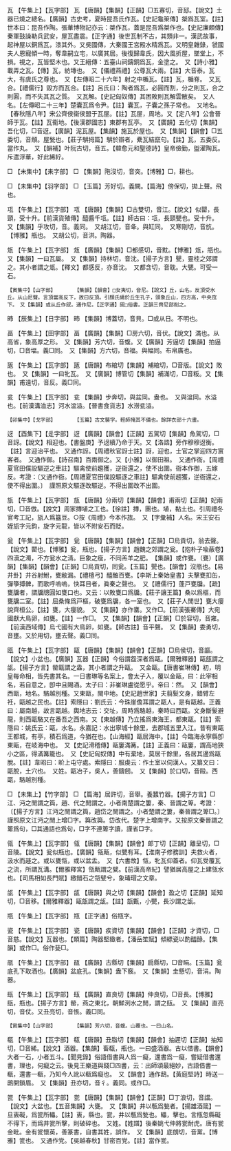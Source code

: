 <!-- { "loadSidebar": true } -->
瓦	【午集上】【瓦字部】	瓦	【唐韻】【集韻】【正韻】□五寡切，音邷。【說文】土器已燒之總名。【廣韻】古史考，夏時昆吾氏作瓦。【史記龜箂傳】桀爲瓦室。【註】世本曰：昆吾作陶。張華博物記亦云：桀作瓦，蓋是昆吾爲桀作也。【史記廉頗傳】秦軍鼓譟勒兵武安，屋瓦盡震。【正字通】後世瓦制不古，其類非一。漢武故事，起神屋以銅爲瓦，漆其外。又吳國傳，大秦國王宮殿水精爲瓦。又明皇雜錄，虢國夫人恩寵傾一時，奪韋嗣立宅，以廣其居。後復歸韋氏，因大風折屋，墜堂上，不損。視之，瓦皆堅木也。又王縉傳：五臺山祠鑄銅爲瓦，金塗之。　又【詩小雅】載弄之瓦。【傳】瓦，紡塼也。　又【儀禮燕禮】公尊瓦大兩。【註】大音泰。瓦大，有虞氏之尊也。　又【左傳昭二十六年】射之中楯瓦。【註】瓦，楯脊。　又瓦合。【禮儒行】毀方而瓦合。【註】呂氏曰：陶者爲瓦，必圓而割，分之則瓦，合之則圓，而不失其瓦之質。　又瓦解。【史記匈奴傳】其困敗則瓦解雲散矣。　又人名。【左傳昭二十三年】楚囊瓦爲令尹。【註】囊瓦，子囊之孫子常也。　又地名。【春秋隱八年】宋公齊侯衞侯盟于瓦屋。【註】瓦屋，周地。又【定八年】公會晉師于瓦。【註】瓦衞地。【後漢郡國志】東郡有瓦亭。　又【廣韻】五化切【集韻】吾化切，□音迓。【廣韻】泥瓦屋。【集韻】施瓦於屋也。　又【集韻】【韻會】□五委切，音頠。屋甃也。【莊子騈拇篇】騈於辯者，纍瓦結竄句。【註】瓦，五委反。當作丸。　又【韻補】叶阮古切，音五。【韓愈元和聖德詩】皇帝儉勤，盥濯陶瓦。斥遣浮華，好此絺紵。

□	【未集中】【耒字部】	□	【集韻】陁沒切，音突。【博雅】□，耕也。

□	【未集中】【羽字部】	□	【玉篇】芳好切。義闕。【篇海】傍保切，拋上聲。飛也。

瓨	【午集上】【瓦字部】	瓨	【唐韻】【集韻】□古雙切，音江。【說文】似罌，長頸，受十升。【前漢貨殖傳】醯醬千瓨。【註】師古曰：瓨，長頸甖也。受十升。　又【集韻】乎攻切，音。義同。　又胡江切，音夅。與缸同。　又寒剛切，音斻。【博雅】甁也。　又胡公切，音洪。陶器。

瓭	【午集上】【瓦字部】	瓭	【廣韻】【集韻】□都感切，音黕。【博雅】瓭，甁也。　又【集韻】一曰瓦屬。　又【集韻】持林切，音沈。【揚子方言】甖，靈桂之郊謂之。其小者謂之瓭。【釋文】都感反，亦音沈。　又都含切，音耽。大甖。可受一石。

	【寅集中】【山字部】		【集韻】【韻會】□女夷切，音尼。【說文】丘，山名。反頂受水丘。从山尼聲。言頂當高反下，故曰反頂。引顏氏禱於丘生孔子，頭象丘山，四方高，中央窊下。　又【集韻】或从丘作屔。通作尼。【正字通】屔□俗書。正韻三齊尼部削之。

昁	【辰集上】【日字部】	昁	【集韻】博蓋切，音貝。□或从日。不明也。

畐	【午集上】【田字部】	畐	【廣韻】【集韻】□房六切，音伏。【說文】滿也。从高省，象高厚之形。　又【集韻】芳六切，音蝮。又【廣韻】芳逼切【集韻】拍逼切，□音堛。義□同。　又【集韻】方六切，音福。與幅同。布帛廣也。

瓪	【午集上】【瓦字部】	瓪	【唐韻】布綰切【集韻】補綰切，□音版。【說文】敗也。　又【集韻】一曰牝瓦。　又【廣韻】博管切【集韻】補滿切，□音粄。又【集韻】甫遠切，音反。義□同。

瓫	【午集上】【瓦字部】	瓫	【集韻】步奔切，與盆同。盎也。　又與湓同。水溢也。【前漢溝洫志】河水湓溢。【晉書食貨志】水澇瓫溢。

	【卯集中】【戈字部】		【玉篇】古文襲字。輕師掩其不備也。餘詳衣部十六畫。

迓	【酉集下】【辵字部】	迓	【廣韻】【韻會】【正韻】五駕切【集韻】魚駕切，□音訝。【說文】相迎也。【書盤庚】予迓續乃命于天。又【洛誥】旁作穆穆迓衡。【註】言迎治平也。　又通作訝。【周禮秋官訝士註】訝，迎也，士官之掌迎四方賔客者。　又通作御。【詩召南】百兩御之。又【小雅】以御田祖。　又通作衙。【周禮夏官田僕設驅逆之車註】驅禽使前趨獲，逆衙還之，使不出圍。衙本作御，五嫁反。考證：〔又通作衙。【周禮夏官田僕設驅逐之車註】驅禽使前趨獲，逆衙還之，使不得出圍。〕　謹照原文驅逐改驅逆。不得出圍改不出圍。 

瓬	【午集上】【瓦字部】	瓬	【唐韻】分兩切【集韻】【韻會】甫兩切【正韻】妃兩切，□音倣。【說文】周家摶埴之工也。【徐註】摶，團也。埴，黏土也。引周禮冬官考工記，瓬人爲簋豆。○按《周禮》今本作旊。　又【字彙補】人名。宋王安石姪瓬字元鈞，旋字元龍，皆以不附安石而貶。

瓮	【午集上】【瓦字部】	瓮	【唐韻】【集韻】【韻會】【正韻】□烏貢切，翁去聲。【說文】罌也。【博雅】瓮，甁也。【揚子方言】趙魏之郊謂之瓮。【抱朴子喩蔽卷】四瀆之濁，不方瓮水之淸。巨象之瘦，不同羔羊之肥。　【集韻】或作甕。（甕）【廣韻】【集韻】【韻會】【正韻】□烏貢切，同瓮。【玉篇】甖也。【韻會】沒甁也。【易井卦】井谷射鮒，甕敝漏。【禮檀弓】醯醢百甕。【李斯上秦始皇書】夫擊甕扣缶，彈箏搏髀，而歌呼嗚嗚，快耳目者，眞秦之聲也。　又【禮儒行】蓬戸甕牖。【疏】甕牖者，謂牖牕圓如甕口也。又云：以敗甕口爲牖。【莊子讓王篇】桑以爲樞，而甕牖二室。【註】屈桑條爲戸樞，破甕爲牖，各一室也。　又【莊子人閒世】甕大癭說齊桓公。【註】甕，大癭貌。　又【集韻】亦作罋。又作□。【前漢張騫傳】大宛國獻大鳥卵，如甕。【註】一作□。　又【集韻】【韻會】【正韻】□於容切，音雍。【前漢西域傳】烏弋國有大鳥卵，如甕。【師古註】音平聲。　又【集韻】委勇切，音壅。又於用切，壅去聲。義□同。

瓯	【午集上】【瓦字部】	甌	【唐韻】【集韻】【韻會】【正韻】□烏侯切，音謳。【說文】小盆也。【廣韻】瓦器【正韻】今俗謂盌深者爲甌。【爾雅釋器】甌瓿謂之瓵。【揚子方言】罃甈謂之盎，其小者謂之升甌。　又金甌。【唐書崔琳傳】初，明皇每命相，皆先書其名。一日書琳等名案上，會太子入，覆以金甌，曰：此宰相名，若自意之，卽中且賜酒。太子曰：非崔琳盧從愿乎。帝曰：然。　又【韻會】西甌，地名。駱越別種。又東甌，閩中地。【史記趙世家】夫翦髮文身，錯臂左衽，甌越之民也。【註】索隱曰：劉氏云：今珠崖儋耳謂之甌人，是有甌越。正義曰：屬南越，故言甌越。輿地志云：交址，周時爲駱越，秦時曰西甌。文身斷髮避龍，則西甌駱又在番吾之西南。又【東越傳】乃立搖爲東海王，都東甌。【註】索隱曰：姚氏云：甌，水名。永嘉記：水出寧城十餘里，去郡城五里入江。昔有東甌王都城，有亭，積石爲道，今猶在也。【山海經】甌居海中。【註】今臨海永寧縣卽東甌，在岐海中也。　又【史記滑稽傳】甌窶滿篝。【註】正義曰：甌窶，謂高地狹小之區，得滿篝籠也。　又【史記匈奴傳】中有棄地，莫居千餘里，各居其邊爲甌脫。【註】韋昭曰：畍上屯守處。索隱曰：服虔云：作土室以伺漢人。又纂文曰：甌脫，土穴也。　又姓。甌冶子，吳人，善鑄劒。　又【集韻】於口切，音毆。西甌，駱越別種。

□	【未集上】【竹字部】	□	【篇海】居許切，音舉。養蠶竹器。【揚子方言】□江、沔之閒謂之籅，趙、代之閒謂之。小者南楚謂之簍，秦、晉謂之箄。考證：〔【揚子方言】江沔之閒謂之籅，趙岱之閒謂之。小者楚謂之簍，秦晉謂之箄□。〕　謹照原文江沔之閒上增□字。籅改籅。岱改代。楚字上增南字。又按原文秦晉謂之箄爲句，□其通語也爲句，□字不連箄字讀，謹省□字。 

瓴	【午集上】【瓦字部】	瓴	【唐韻】【集韻】【韻會】郞丁切【正韻】離呈切，□音陵。【說文】瓮似甁也。【廣韻】瓴甋，似甖有耳。【淮南子修務訓】夫救火者，汲水而趍之。或以甕瓴，或以盆盂。　又【六書故】瓴，牝瓦仰蓋者。仰瓦受覆瓦之流，所謂瓦溝。【爾雅釋宮】瓴甋謂之甓。【前漢高帝紀】譬猶居高屋之上建瓴水也。【司馬相如長門賦】緻錯石之瓴甓兮，象瑇瑁之文章。

瓵	【午集上】【瓦字部】	瓵	【唐韻】與之切【集韻】【韻會】盈之切【正韻】延知切，□音移。【爾雅釋器】甌瓿謂之瓵。【註】瓿甊，小甖，長沙謂之瓵。

瓶	【午集上】【瓦字部】	瓶	【正字通】俗甁字。

瓷	【午集上】【瓦字部】	瓷	【唐韻】疾資切【集韻】【韻會】【正韻】才資切，□音慈。【說文】瓦器也。【類篇】陶器堅緻者。【潘岳笙賦】傾縹瓷以酌醽醁。【集韻】或作□。俗作甆□。

瓹	【午集上】【瓦字部】	瓹	【廣韻】古縣切【集韻】扃縣切，□音睊。【玉篇】瓮底孔下取酒也。【廣韻】盆底孔。【集韻】盎下竅。　又【集韻】圭懸切，音涓。陶器。

瓺	【午集上】【瓦字部】	瓺	【廣韻】直良切【集韻】仲良切，□音長。【博雅】瓺，甁也。【揚子方言】罃，燕之東北，朝鮮洌水之閒，謂之瓺。　又【集韻】直亮切，音仗。又丑亮切，音悵。義□同。

	【寅集中】【山字部】		【集韻】芳六切，音蝮。山覆也。一曰山名。

瓻	【午集上】【瓦字部】	瓻	【唐韻】丑脂切【集韻】【韻會】抽遲切【正韻】抽知切，□音絺。【說文】酒器。【集韻】畜瓻，甁也。一曰盛酒器。古以借書。【韻會】大者一石，小者五斗。【聞見錄】俗語借書與人爲一癡，還書爲一癡，嘗疑借書還書，理也，何癡之云。後見王樂道與錢□四書，云：出師頌最絕妙，古語借書一瓻，還書一瓻，乃知今人訛以瓻爲癡也。　又【韻會】通作鴟。【黃庭堅詩】時送一鴟開鎖眉。　又【集韻】丑亦切，音彳。義同。或作□。

瓽	【午集上】【瓦字部】	瓽	【唐韻】【集韻】【韻會】【正韻】□丁浪切，音譡。【說文】大盆也。【五音集韻】大甕。　又【集韻】井以甎爲甃者。【揚雄酒箴】一旦叀礙，爲瓽所轠。【註】叀，縣也。瓽，井以甎爲甃也。轠，擊也。言甁忽縣礙不得下，而爲井瓽所擊，則破碎也。　又姓。【姓譜】後秦姚弋仲將瓽耐虎。唐有瓽金毗。金有瓽懷英，善篆書，自書其姓，誤作。　又【集韻】底朗切，音黨。【博雅】瓽也。　又通作党。【吳越春秋】甘密百党。【註】當作瓽。


